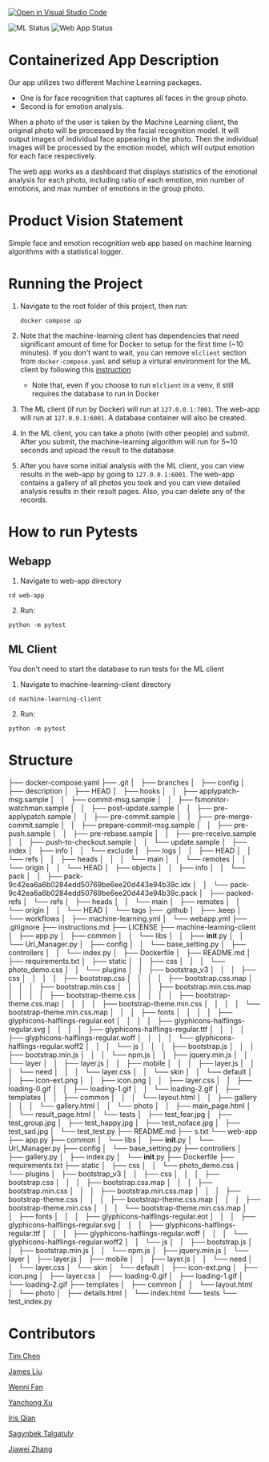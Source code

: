 [![Open in Visual Studio Code](https://classroom.github.com/assets/open-in-vscode-c66648af7eb3fe8bc4f294546bfd86ef473780cde1dea487d3c4ff354943c9ae.svg)](https://classroom.github.com/online_ide?assignment_repo_id=9335238&assignment_repo_type=AssignmentRepo)


![ML Status](https://github.com/software-students-fall2022/containerized-app-exercise-6/actions/workflows/machine-learning.yml/badge.svg?event=push)
![Web App Status](https://github.com/software-students-fall2022/containerized-app-exercise-6/actions/workflows/webapp.yml/badge.svg?event=push)

# Containerized App Description
Our app utilizes two different Machine Learning packages. 
   -  One is for face recognition that captures all faces in the group photo. 
   -  Second is for emotion analysis. 

When a photo of the user is taken by the Machine Learning client, the original photo will be processed by the facial recognition model. It will output images of individual face appearing in the photo. Then the individual images will be processed by the emotion model, which will output emotion for each face respectively. 

The web app works as a dashboard that displays statistics of the emotional analysis for each photo, including ratio of each emotion, min number of emotions, and max number of emotions in the group photo.

# Product Vision Statement
Simple face and emotion recognition web app based on machine learning algorithms with a statistical logger.

# Running the Project
1. Navigate to the root folder of this project, then run:
   ```
   docker compose up
   ```

2. Note that the machine-learning client has dependencies that need significant amount of time for Docker to setup for the first time (~10 minutes). If you don't want to wait, you can remove `mlclient` section from `docker-compose.yaml` and setup a virtural environment for the ML client by following this [instruction](https://github.com/software-students-fall2022/containerized-app-exercise-6/blob/main/machine-learning-client/README.md)
   * Note that, even if you choose to run `mlclient` in a venv, it still requires the database to run in Docker
3. The ML client (if run by Docker) will run at `127.0.0.1:7001`. The web-app will run at `127.0.0.1:6001`. A database container will also be created.
   
4. In the ML client, you can take a photo (with other people) and submit. After you submit, the machine-learning algorithm will run for 5~10 seconds and upload the result to the database.

5. After you have some initial analysis with the ML client, you can view results in the web-app by going to `127.0.0.1:6001`. The web-app contains a gallery of all photos you took and you can view detailed analysis results in their result pages. Also, you can delete any of the records.

# How to run Pytests
## Webapp
1. Navigate to web-app directory
```
cd web-app
```
2. Run:
```
python -m pytest
```

## ML Client
You don't need to start the database to run tests for the ML client
1. Navigate to machine-learning-client directory
```
cd machine-learning-client
```
2. Run:
```
python -m pytest
```

# Structure
├── docker-compose.yaml
├── .git
│   ├── branches
│   ├── config
│   ├── description
│   ├── HEAD
│   ├── hooks
│   │   ├── applypatch-msg.sample
│   │   ├── commit-msg.sample
│   │   ├── fsmonitor-watchman.sample
│   │   ├── post-update.sample
│   │   ├── pre-applypatch.sample
│   │   ├── pre-commit.sample
│   │   ├── pre-merge-commit.sample
│   │   ├── prepare-commit-msg.sample
│   │   ├── pre-push.sample
│   │   ├── pre-rebase.sample
│   │   ├── pre-receive.sample
│   │   ├── push-to-checkout.sample
│   │   └── update.sample
│   ├── index
│   ├── info
│   │   └── exclude
│   ├── logs
│   │   ├── HEAD
│   │   └── refs
│   │       ├── heads
│   │       │   └── main
│   │       └── remotes
│   │           └── origin
│   │               └── HEAD
│   ├── objects
│   │   ├── info
│   │   └── pack
│   │       ├── pack-9c42ea6a6b0284edd50769be6ee20d443e94b39c.idx
│   │       └── pack-9c42ea6a6b0284edd50769be6ee20d443e94b39c.pack
│   ├── packed-refs
│   └── refs
│       ├── heads
│       │   └── main
│       ├── remotes
│       │   └── origin
│       │       └── HEAD
│       └── tags
├── .github
│   ├── .keep
│   └── workflows
│       ├── machine-learning.yml
│       └── webapp.yml
├── .gitignore
├── instructions.md
├── LICENSE
├── machine-learning-client
│   ├── app.py
│   ├── common
│   │   └── libs
│   │       ├── __init__.py
│   │       └── Url_Manager.py
│   ├── config
│   │   └── base_setting.py
│   ├── controllers
│   │   └── index.py
│   ├── Dockerfile
│   ├── README.md
│   ├── requirements.txt
│   ├── static
│   │   ├── css
│   │   │   └── photo_demo.css
│   │   └── plugins
│   │       ├── bootstrap_v3
│   │       │   ├── css
│   │       │   │   ├── bootstrap.css
│   │       │   │   ├── bootstrap.css.map
│   │       │   │   ├── bootstrap.min.css
│   │       │   │   ├── bootstrap.min.css.map
│   │       │   │   ├── bootstrap-theme.css
│   │       │   │   ├── bootstrap-theme.css.map
│   │       │   │   ├── bootstrap-theme.min.css
│   │       │   │   └── bootstrap-theme.min.css.map
│   │       │   ├── fonts
│   │       │   │   ├── glyphicons-halflings-regular.eot
│   │       │   │   ├── glyphicons-halflings-regular.svg
│   │       │   │   ├── glyphicons-halflings-regular.ttf
│   │       │   │   ├── glyphicons-halflings-regular.woff
│   │       │   │   └── glyphicons-halflings-regular.woff2
│   │       │   └── js
│   │       │       ├── bootstrap.js
│   │       │       ├── bootstrap.min.js
│   │       │       └── npm.js
│   │       ├── jquery.min.js
│   │       └── layer
│   │           ├── layer.js
│   │           ├── mobile
│   │           │   ├── layer.js
│   │           │   └── need
│   │           │       └── layer.css
│   │           └── skin
│   │               └── default
│   │                   ├── icon-ext.png
│   │                   ├── icon.png
│   │                   ├── layer.css
│   │                   ├── loading-0.gif
│   │                   ├── loading-1.gif
│   │                   └── loading-2.gif
│   ├── templates
│   │   ├── common
│   │   │   └── layout.html
│   │   ├── gallery
│   │   │   └── gallery.html
│   │   └── photo
│   │       ├── main_page.html
│   │       └── result_page.html
│   └── tests
│       ├── test_fear.jpg
│       ├── test_group.jpg
│       ├── test_happy.jpg
│       ├── test_noface.jpg
│       ├── test_sad.jpg
│       └── test_test.py
├── README.md
├── s.txt
└── web-app
    ├── app.py
    ├── common
    │   └── libs
    │       ├── __init__.py
    │       └── Url_Manager.py
    ├── config
    │   └── base_setting.py
    ├── controllers
    │   ├── gallery.py
    │   ├── index.py
    │   └── __init__.py
    ├── Dockerfile
    ├── requirements.txt
    ├── static
    │   ├── css
    │   │   └── photo_demo.css
    │   └── plugins
    │       ├── bootstrap_v3
    │       │   ├── css
    │       │   │   ├── bootstrap.css
    │       │   │   ├── bootstrap.css.map
    │       │   │   ├── bootstrap.min.css
    │       │   │   ├── bootstrap.min.css.map
    │       │   │   ├── bootstrap-theme.css
    │       │   │   ├── bootstrap-theme.css.map
    │       │   │   ├── bootstrap-theme.min.css
    │       │   │   └── bootstrap-theme.min.css.map
    │       │   ├── fonts
    │       │   │   ├── glyphicons-halflings-regular.eot
    │       │   │   ├── glyphicons-halflings-regular.svg
    │       │   │   ├── glyphicons-halflings-regular.ttf
    │       │   │   ├── glyphicons-halflings-regular.woff
    │       │   │   └── glyphicons-halflings-regular.woff2
    │       │   └── js
    │       │       ├── bootstrap.js
    │       │       ├── bootstrap.min.js
    │       │       └── npm.js
    │       ├── jquery.min.js
    │       └── layer
    │           ├── layer.js
    │           ├── mobile
    │           │   ├── layer.js
    │           │   └── need
    │           │       └── layer.css
    │           └── skin
    │               └── default
    │                   ├── icon-ext.png
    │                   ├── icon.png
    │                   ├── layer.css
    │                   ├── loading-0.gif
    │                   ├── loading-1.gif
    │                   └── loading-2.gif
    ├── templates
    │   ├── common
    │   │   └── layout.html
    │   └── photo
    │       ├── details.html
    │       └── index.html
    └── tests
        └── test_index.py


# Contributors

[Tim Chen](https://github.com/cty288)

[James Liu](https://github.com/liushuchen2025)

[Wenni Fan](https://github.com/fwenni)

[Yanchong Xu](https://github.com/yx-xyc)

[Iris Qian](https://github.com/okkiris)

[Sagynbek Talgatuly](https://github.com/sagynbek001)

[Jiawei Zhang](https://github.com/jiawei-zhang-a)

